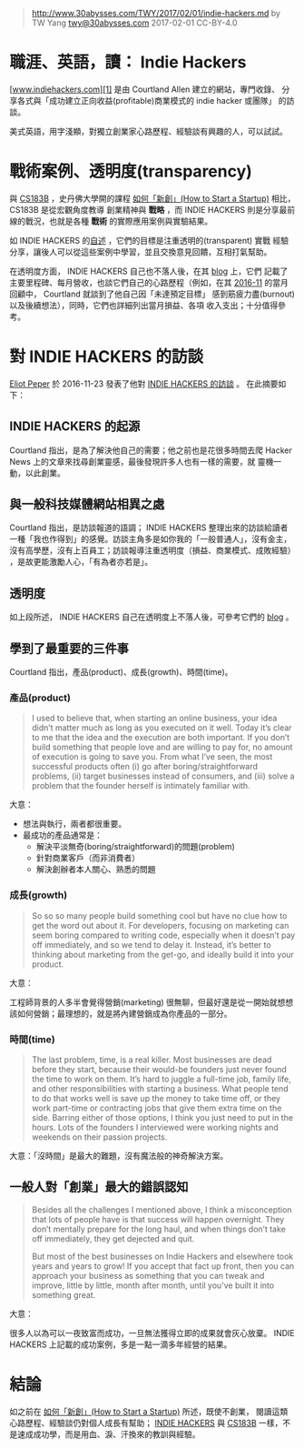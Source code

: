 ﻿> http://www.30abysses.com/TWY/2017/02/01/indie-hackers.md
> by TW Yang <twy@30abysses.com> 2017-02-01 CC-BY-4.0

# 職涯、英語，讀： Indie Hackers

[www.indiehackers.com][1] 是由 Courtland Allen  建立的網站，專門收錄、
分享各式與「成功建立正向收益(profitable)商業模式的 indie hacker 或團隊」
的訪談。

[1]: https://www.indiehackers.com/

美式英語，用字淺顯，對獨立創業家心路歷程、經驗談有興趣的人，可以試試。



# 戰術案例、透明度(transparency)

與 [CS183B][2]  ，史丹佛大學開的課程
[如何「新創」(How to Start a Startup)][3] 相比， CS183B 是從宏觀角度教導
創業精神與 **戰略** ，而 INDIE HACKERS  則是分享最前線的戰況，也就是各種
**戰術**  的實際應用案例與實驗結果。

[2]: http://startupclass.samaltman.com/
[3]: http://www.30abysses.com/TWY/2017/01/16/how-to-start-a-startup.html

如 INDIE HACKERS  的[自述][4] ，它們的目標是注重透明的(transparent) 實戰
經驗分享，讓後人可以從這些案例中學習，並且交換意見回饋，互相打氣幫助。

[4]: https://www.indiehackers.com/about

在透明度方面， INDIE HACKERS  自己也不落人後，在其 [blog][5]  上，它們
記載了主要里程碑、每月營收，也談它們自己的心路歷程（例如，在其
[2016-11][6]  的當月回顧中， Courtland  就談到了他自己因「未達預定目標」
感到筋疲力盡(burnout) 以及後續想法），同時，它們也詳細列出當月損益、各項
收入支出；十分值得參考。

[5]: https://www.indiehackers.com/blog
[6]: https://www.indiehackers.com/blog/month-in-review-2016-11



# 對 INDIE HACKERS  的訪談

[Eliot Peper][7]  於 2016-11-23 發表了他對 [INDIE HACKERS  的訪談][8] 。
在此摘要如下：

[7]: https://medium.com/@eliotpeper
[8]: https://medium.com/the-mission/how-indie-hackers-grew-from-zero-to-170k-sessions-in-3-months-ded6b2eb032#.hu3dovswy


## INDIE HACKERS  的起源

Courtland 指出，是為了解決他自己的需要；他之前也是花很多時間去爬
Hacker News 上的文章來找尋創業靈感，最後發現許多人也有一樣的需要，就
靈機一動，以此創業。


##  與一般科技媒體網站相異之處

Courtland 指出，是訪談報道的語調； INDIE HACKERS  整理出來的訪談給讀者
一種「我也作得到」的感覺。訪談主角多是如你我的「一般普通人」，沒有金主，
沒有高學歷，沒有上百員工；訪談報導注重透明度（損益、商業模式、成敗經驗）
，是故更能激勵人心，「有為者亦若是」。


##  透明度

如上段所述， INDIE HACKERS  自己在透明度上不落人後，可參考它們的
[blog][5] 。


##  學到了最重要的三件事

Courtland 指出，產品(product)、成長(growth)、時間(time)。


### 產品(product)

> I used to believe that, when starting an online business, your idea
> didn’t matter much as long as you executed on it well. Today it’s
> clear to me that the idea and the execution are both important. If you
> don’t build something that people love and are willing to pay for, no
> amount of execution is going to save you. From what I’ve seen, the
> most successful products often (i) go after boring/straightforward
> problems, (ii) target businesses instead of consumers, and (iii) solve
> a problem that the founder herself is intimately familiar with.

大意：

* 想法與執行，兩者都很重要。
* 最成功的產品通常是：
  * 解決平淡無奇(boring/straightforward)的問題(problem)
  * 針對商業客戶（而非消費者）
  * 解決創辦者本人關心、熟悉的問題


### 成長(growth)

> So so so many people build something cool but have no clue how to get
> the word out about it. For developers, focusing on marketing can seem
> boring compared to writing code, especially when it doesn’t pay off
> immediately, and so we tend to delay it. Instead, it’s better to
> thinking about marketing from the get-go, and ideally build it into
> your product.

大意：

工程師背景的人多半會覺得營銷(marketing) 很無聊，但最好還是從一開始就想想
該如何營銷；最理想的，就是將內建營銷成為你產品的一部分。


### 時間(time)

> The last problem, time, is a real killer. Most businesses are dead
> before they start, because their would-be founders just never found
> the time to work on them. It’s hard to juggle a full-time job, family
> life, and other responsibilities with starting a business. What people
> tend to do that works well is save up the money to take time off, or
> they work part-time or contracting jobs that give them extra time on
> the side. Barring either of those options, I think you just need to
> put in the hours. Lots of the founders I interviewed were working
> nights and weekends on their passion projects.

大意：「沒時間」是最大的難題，沒有魔法般的神奇解決方案。


##  一般人對「創業」最大的錯誤認知

> Besides all the challenges I mentioned above, I think a misconception
> that lots of people have is that success will happen overnight. They
> don’t mentally prepare for the long haul, and when things don’t take
> off immediately, they get dejected and quit.
>
> But most of the best businesses on Indie Hackers and elsewhere took
> years and years to grow! If you accept that fact up front, then you
> can approach your business as something that you can tweak and
> improve, little by little, month after month, until you’ve built it
> into something great.

大意：

很多人以為可以一夜致富而成功，一旦無法獲得立即的成果就會灰心放棄。
INDIE HACKERS 上記載的成功案例，多是一點一滴多年經營的結果。



# 結論

如之前在 [如何「新創」(How to Start a Startup)][3]  所述，既使不創業，
閱讀這類心路歷程、經驗談仍對個人成長有幫助； [INDIE HACKERS][1] 與
[CS183B][2] 一樣，不是速成成功學，而是用血、淚、汗換來的教訓與經驗。
